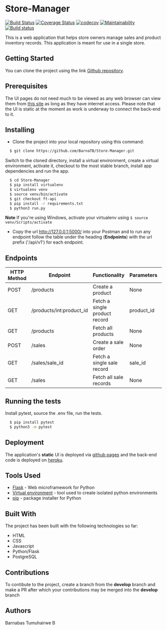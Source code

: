 # Store-Manager

[![Build Status](https://travis-ci.org/BarnaTB/Store-Manager.svg?branch=ft-api-database)](https://travis-ci.org/BarnaTB/Store-Manager) [![Coverage Status](https://coveralls.io/repos/github/BarnaTB/Store-Manager/badge.svg?branch=ft-api-database)](https://coveralls.io/github/BarnaTB/Store-Manager?branch=ft-api-database) [![codecov](https://codecov.io/gh/BarnaTB/Store-Manager/branch/ft-api/graph/badge.svg)](https://codecov.io/gh/BarnaTB/Store-Manager) [![Maintainability](https://api.codeclimate.com/v1/badges/2a139d2008a480d3f1c9/maintainability)](https://codeclimate.com/github/BarnaTB/Store-Manager/maintainability) [![Build status](https://ci.appveyor.com/api/projects/status/jiis6u165xnh0xq6/branch/ft-api-database?svg=true)](https://ci.appveyor.com/project/BarnaTB/store-manager/branch/ft-api)

This is a web application that helps store owners manage sales and product inventory records. This application is meant for use in a single store.

## Getting Started

You can clone the project using the link [Github repository](https://github.com/BarnaTB/Store-Manager.git).

## Prerequisites

The UI pages do not need much to be viewed as any web browser can view them from [this site](https://barnatb.github.io/Store-Manager/) as long as they have internet access. Please note that the UI is static at the moment as work is underway to connect the back-end to it.

## Installing

* Clone the project into your local repository using this command:

```sh
  $ git clone https://github.com/BarnaTB/Store-Manager.git
  ```
  Switch to the cloned directory, install a virtual environment, create a virtual environment, activate it, checkout to the most stable branch, install app dependencies and run the app.
  ```sh
    $ cd Store-Manager
    $ pip install virtualenv
    $ virtualenv venv
    $ source venv/bin/activate
    $ git checkout ft-api
    $ pip install -r requirements.txt
    $ python3 run.py
```
**Note** If you're using Windows, activate your virtualenv using `` $ source venv/Scripts/activate ``
* Copy the url http://127.0.0.1:5000/ into your Postman and to run any endpoint follow the table under the heading (**Endpoints**) with the url prefix ('/api/v1') for each endpoint.

## Endpoints
HTTP Method | Endpoint | Functionality | Parameters | Protected
----------- | -------- | ------------- | ---------- | ---------
POST | /products | Create a product | None | False
GET | /products/int:product_id | Fetch a single product record | product_id | False
GET | /products | Fetch all products | None | False
POST | /sales | Create a sale order | None | False
GET | /sales/sale_id | Fetch a single sale record | sale_id | False
GET | /sales | Fetch all sale records | None | False

## Running the tests

Install pytest, source the .env file, run the tests.
```sh
  $ pip install pytest
  $ python3 -m pytest
  ```

## Deployment

The application's **static** UI is deployed via [github pages](https://barnatb.github.io/Store-Manager/) and the back-end code is deployed on [heroku](https://store-manag.herokuapp.com/).

## Tools Used

* [Flask](http://flask.pocoo.org/) - Web microframework for Python
* [Virtual environment](https://virtualenv.pypa.io/en/stable/) - tool used to create isolated python environments
* [pip](https://pip.pypa.io/en/stable/) - package installer for Python

## Built With

The project has been built with the following technologies so far:

* HTML
* CSS
* Javascript
* Python/Flask
* PostgreSQL

## Contributions

To contibute to the project, create a branch from the **develop** branch and make a PR after which your contributions may be merged into the **develop** branch

## Authors

Barnabas Tumuhairwe B
